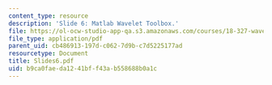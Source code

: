 ```yaml
---
content_type: resource
description: 'Slide 6: Matlab Wavelet Toolbox.'
file: https://ol-ocw-studio-app-qa.s3.amazonaws.com/courses/18-327-wavelets-filter-banks-and-applications-spring-2003/b9ca0faeda1241bff43ab558688b0a1c_Slides6.pdf
file_type: application/pdf
parent_uid: cb486913-197d-c062-7d9b-c7d5225177ad
resourcetype: Document
title: Slides6.pdf
uid: b9ca0fae-da12-41bf-f43a-b558688b0a1c
---
```

